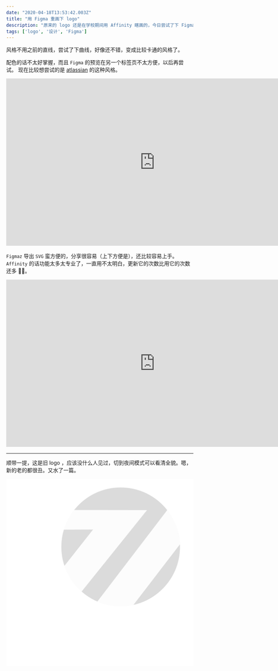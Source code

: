 ```yaml
---
date: "2020-04-18T13:53:42.003Z"
title: "用 Figma 重画下 logo"
description: "原来的 logo 还是在学校期间用 Affinity 瞎画的，今日尝试了下 Figma  还不错，不过依旧还是瞎画 👩‍🎨"
tags: ['logo', '设计', 'Figma']
---
```


风格不用之前的直线，尝试了下曲线，好像还不错，变成比较卡通的风格了。

配色的话不太好掌握，而且 `Figma` 的预览在另一个标签页不太方便，以后再尝试。
现在比较想尝试的是 [atlassian](https://atlassian.design/guidelines/brand/logos) 的这种风格。

<iframe style="border: none;" width="800" height="450" src="https://www.figma.com/embed?embed_host=share&url=https%3A%2F%2Fwww.figma.com%2Ffile%2FXiFfdCgH4smxjxQJjTUCZ9%2F7inLogo%3Fnode-id%3D3%253A32" allowfullscreen></iframe>

`Figmaz` 导出 `SVG` 蛮方便的，分享很容易（上下方便是），还比较容易上手。`Affinity` 的话功能太多太专业了，一直用不太明白，更新它的次数比用它的次数还多 🤦‍♂️。

<iframe style="border: none;" width="800" height="450" src="https://www.figma.com/embed?embed_host=share&url=https%3A%2F%2Fwww.figma.com%2Ffile%2FXiFfdCgH4smxjxQJjTUCZ9%2F7inLogo%3Fnode-id%3D3%253A10" allowfullscreen></iframe>

---

顺带一提，这是旧 logo ，应该没什么人见过，切到夜间模式可以看清全貌。嗯，新的老的都很丑。又水了一篇。

![logo](./final0.png)